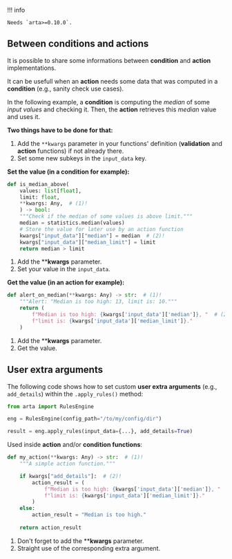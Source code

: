 !!! info

    Needs `arta>=0.10.0`.

## Between conditions and actions

It is possible to share some informations between **condition** and **action** implementations.

It can be usefull when an **action** needs some data that was computed in a **condition** (e.g., sanity check use cases).

In the following example, a **condition** is computing the *median* of some *input values* and checking it. Then, the **action** retrieves this *median* value and uses it.


**Two things have to be done for that:**

1. Add the `**kwargs` parameter in your functions' definition (**validation** and **action** functions) if not already there.
1. Set some new subkeys in the `input_data` key.


**Set the value (in a condition for example):**

```python hl_lines="4 9"
def is_median_above(
    values: list[float], 
    limit: float, 
    **kwargs: Any,  # (1)!
    ) -> bool:
    """Check if the median of some values is above limit."""
    median = statistics.median(values)
    # Store the value for later use by an action function
    kwargs["input_data"]["median"] = median  # (2)!
    kwargs["input_data"]["median_limit"] = limit
    return median > limit
```

1. Add the ****kwargs** parameter.
2. Set your value in the `input_data`.


**Get the value (in an action for example):**

```python hl_lines="1 4"
def alert_on_median(**kwargs: Any) -> str:  # (1)!
    """Alert: "Median is too high: 13, limit is: 10."""
    return (
        f"Median is too high: {kwargs['input_data']['median']}, "  # (2)!
        f"limit is: {kwargs['input_data']['median_limit']}."
    )
```

1. Add the ****kwargs** parameter.
2. Get the value.

## User extra arguments

The following code shows how to set custom **user extra arguments** (e.g., `add_details`) within the `.apply_rules()` method:

```python hl_lines="5"
from arta import RulesEngine

eng = RulesEngine(config_path="/to/my/config/dir")

result = eng.apply_rules(input_data={...}, add_details=True)
```

Used inside **action** and/or **condition functions**:

```python hl_lines="4"
def my_action(**kwargs: Any) -> str:  # (1)!
    """A simple action function."""

    if kwargs["add_details"]:  # (2)!
        action_result = (
            f"Median is too high: {kwargs['input_data']['median']}, "
            f"limit is: {kwargs['input_data']['median_limit']}."
        )
    else:
        action_result = "Median is too high."
    
    return action_result
```

1. Don't forget to add the ****kwargs** parameter.
2. Straight use of the corresponding extra argument.